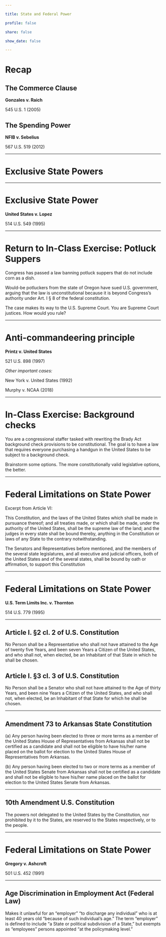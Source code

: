 ```yaml
---

title: State and Federal Power

profile: false

share: false

show_date: false

---
```


# Recap

## The Commerce Clause

**Gonzales v. Raich**

545 U.S. 1 (2005)

## The Spending Power

**NFIB v. Sebelius**

567 U.S. 519 (2012)

---

# Exclusive State Powers

---

# Exclusive State Power

**United States v. Lopez**

514 U.S. 549 (1995)

---

# Return to In-Class Exercise: Potluck Suppers

Congress has passed a law banning potluck suppers that do not include corn as a dish.

Would-be potluckers from the state of Oregon have sued U.S. government, arguing that the law is unconstitutional because it is beyond Congress’s authority under Art. I § 8 of the federal constitution.

The case makes its way to the U.S. Supreme Court. You are Supreme Court justices. How would you rule?

---

# Anti-commandeering principle

**Printz v. United States**

521 U.S. 898 (1997)

*Other important cases:*

New York v. United States (1992)

Murphy v. NCAA (2018)

---

# In-Class Exercise: Background checks

You are a congressional staffer tasked with rewriting the Brady Act background check provisions to be constitutional. The goal is to have a law that requires everyone purchasing a handgun in the United States to be subject to a background check.

Brainstorm some options. The more constitutionally valid legislative options, the better.

---

# Federal Limitations on State Power

Excerpt from Article VI:

This Constitution, and the laws of the United States which shall be made in pursuance thereof; and all treaties made, or which shall be made, under the authority of the United States, shall be the supreme law of the land; and the judges in every state shall be bound thereby, anything in the Constitution or laws of any State to the contrary notwithstanding.

The Senators and Representatives before mentioned, and the members of the several state legislatures, and all executive and judicial officers, both of the United States and of the several states, shall be bound by oath or affirmation, to support this Constitution

---


# Federal Limitations on State Power

**U.S. Term Limits Inc. v. Thornton**

514 U.S. 779 (1995)

---

## Article I. §2 cl. 2 of U.S. Constitution
No Person shall be a Representative who shall not have attained to the Age of twenty five Years, and been seven Years a Citizen of the United States, and who shall not, when elected, be an Inhabitant of that State in which he shall be chosen.

## Article I. §3 cl. 3 of U.S. Constitution 
No Person shall be a Senator who shall not have attained to the Age of thirty Years, and been nine Years a Citizen of the United States, and who shall not, when elected, be an Inhabitant of that State for which he shall be chosen.

---

## Amendment 73 to Arkansas State Constitution
(a) Any person having been elected to three or more terms as a member of the United States House of Representatives from Arkansas shall not be certified as a candidate and shall not be eligible to have his/her name placed on the ballot for election to the United States House of Representatives from Arkansas.

(b) Any person having been elected to two or more terms as a member of the United States Senate from Arkansas shall not be certified as a candidate and shall not be eligible to have his/her name placed on the ballot for election to the United States Senate from Arkansas.

---

## 10th Amendment U.S. Constitution
The powers not delegated to the United States by the Constitution, nor prohibited by it to the States, are reserved to the States respectively, or to the people.

---

# Federal Limitations on State Power

**Gregory v. Ashcroft**

501 U.S. 452 (1991)

---

## Age Discrimination in Employment Act (Federal Law)
Makes it unlawful for an “employer” “to discharge any individual” who is at least 40 years old “because of such individual’s age.” The term “employer” is defined to include “a State or political subdivision of a State,” but exempts as “employees” persons appointed “at the policymaking level.”